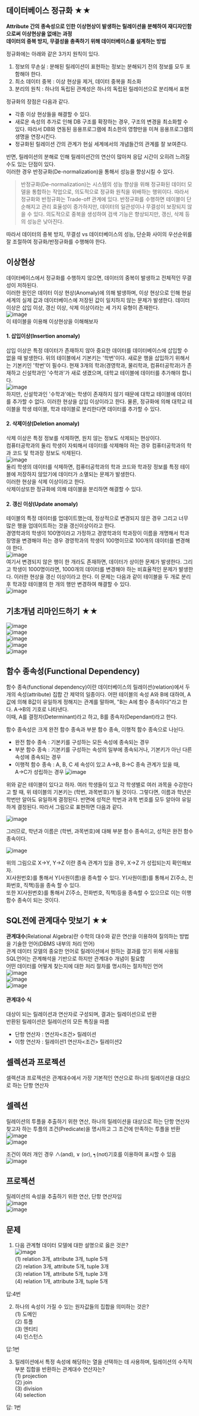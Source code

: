 ## 데이터베이스 정규화 ★★

**Attribute 간의 종속성으로 인한 이상현상이 발생하는 릴레이션을 분해하여 재디자인함으로써 이상현상을 없애는 과정**    
**데이터의 중복 방지, 무결성을 충족하기 위해 데이터베이스를 설계하는 방법**   

정규화에는 아래와 같은 3가지 원칙이 있다.  
1. 정보의 무손실 : 분해된 릴레이션이 표현하는 정보는 분해되기 전의 정보를 모두 포함해야 한다.  
2. 최소 데이터 중복 : 이상 현상을 제거, 데이터 중복을 최소화  
3. 분리의 원칙 : 하나의 독립된 관계성은 하나의 독립된 릴레이션으로 분리해서 표현
   
정규화의 장점은 다음과 같다.   

- 각종 이상 현상들을 해결할 수 있다. 
- 새로운 속성의 추가로 인해 DB 구조를 확장하는 경우, 구조의 변경을 최소화할 수 있다. 따라서 DB와 연동된 응용프로그램에 최소한의 영향만을 미쳐 응용프로그램의 생명을 연장시킨다.  
- 정규화된 릴레이션 간의 관계가 현실 세계에서의 개념들간의 관계를 잘 보여준다.  

반면, 릴레이션의 분해로 인해 릴레이션간의 연산이 많아져 응답 시간이 오히려 느려질 수도 있는 단점이 있다.  
이러한 경우 반정규화(De-normalization)을 통해서 성능을 향상시킬 수 있다.  
> 반정규화(De-normalization)는 시스템의 성능 향상을 위해 정규화된 데이터 모델을 통합하는 작업으로, 의도적으로 정규화 원칙을 위배하는 행위이다. 따라서 정규화와 반정규화는 Trade-off 관계에 있다. 
> 반정규화를 수행하면 테이블이 단순해지고 관리 효율성이 증가하지만, 데이터의 일관성이나 무결성이 보장되지 않을 수 있다. 의도적으로 중복을 생성하여 검색 기능은 향상되지만, 갱신, 삭제 등의 성능은 낮아진다. 

따라서 데이터의 중복 방지, 무결성 vs 데이터베이스의 성능, 단순화 사이의 우선순위를 잘 조절하여 정규화/반정규화를 수행해야 한다. 

## 이상현상  
데이터베이스에서 정규화를 수행하지 않으면, 데이터의 중복이 발생하고 전체적인 무결성이 저하된다.  
이러한 원인은 데이터 이상 현상(Anomaly)에 의해 발생하며, 이상 현상으로 인해 현실세계의 실제 값과 데이터베이스에 저장된 값이 일치하지 않는 문제가 발생한다.
데이터 이상은 삽입 이상, 갱신 이상, 삭제 이상이라는 세 가지 유형이 존재한다.  
![image](https://github.com/NoRuTnT/practice/assets/114069644/794a7fda-7462-4432-a23e-43314841e426)  
이 테이블을 이용해 이상현상을 이해해보자  

#### 1. 삽입이상(Insertion anomaly)
삽입 이상은 특정 데이터가 존재하지 않아 중요한 데이터를 데이터베이스에 삽입할 수 없을 때 발생한다.
위의 테이블에서 기본키는 '학번'이다. 새로운 행을 삽입하기 위해서는 기본키인 '학번'이 필수다.
현재 3개의 학과(경영학과, 물리학과, 컴퓨터공학과)가 존재하고 신설학과인 '수학과'가 새로 생겼으며, 대학교 테이블에 데이터를 추가해야 합니다.  
![image](https://github.com/NoRuTnT/practice/assets/114069644/65ffdaf6-af32-41c1-bb67-6af33aa50a04)  
하지만, 신설학과인 '수학과'에는 학생이 존재하지 않기 때문에 대학교 테이블에 데이터를 추가할 수 없다.
이러한 현상을 삽입 이상이라고 한다.
물론, 정규화에 의해 대학교 테이블을 학생 테이블, 학과 테이블로 분리한다면 데이터를 추가할 수 있다. 

#### 2. 삭제이상(Deletion anomaly)  
삭제 이상은 특정 정보를 삭제하면, 원치 않는 정보도 삭제되는 현상이다.  
컴퓨터공학과의 둘리 학생이 자퇴해서 데이터를 삭제해야 하는 경우 컴퓨터공학과의 학과 코드 및 학과장 정보도 삭제된다.  
![image](https://github.com/NoRuTnT/practice/assets/114069644/aadbaf61-ac0b-4d58-becf-f61faad71080)  
둘리 학생의 데이터를 삭제하면, 컴퓨터공학과의 학과 코드와 학과장 정보를 특정 테이블에 저장하지 않았기에 데이터가 소멸되는 문제가 발생한다.  
이러한 현상을 삭제 이상이라고 한다.  
삭제이상또한 정규화에 의해 테이블을 분리하면 해결할 수 있다.  

#### 2. 갱신 이상(Update anomaly)   
테이블의 특정 데이터를 업데이트했는데, 정상적으로 변경되지 않은 경우 그리고 너무 많은 행을 업데이트하는 것을 갱신이상이라고 한다.  
경영학과의 학생이 100명이라고 가정하고 경영학과의 학과장이 이름을 개명해서 학과장명을 변경해야 하는 경우 경영학과의 학생이 100명이므로 100개의 데이터를 변경해야 한다.  
![image](https://github.com/NoRuTnT/practice/assets/114069644/49bab13a-e997-4e70-8850-e064d6a4423e)  
여기서 변경되지 않은 행이 한 개라도 존재하면, 데이터가 상이한 문제가 발생한다.
그리고 학생이 1000명이라면, 1000개의 데이터를 변경해야 하는 비효율적인 문제가 발생한다.
이러한 현상을 갱신 이상이라고 한다.
이 문제는 다음과 같이 테이블을 두 개로 분리 후 학과장 테이블의 한 개의 행만 변경하여 해결할 수 있다.  
![image](https://github.com/jeonseongjae98/cs-study/assets/114069644/1b428575-ec79-4728-b6fc-bfacac2e8258)  

## 기초개념 리마인드하기 ★★
![image](https://github.com/NoRuTnT/practice/assets/114069644/c93de5ca-9ae7-45f2-8404-8a8381d8a01d)    
![image](https://github.com/NoRuTnT/practice/assets/114069644/5c9f9a08-6088-4735-8f0f-4a0b67ad1afb)  
![image](https://github.com/NoRuTnT/practice/assets/114069644/f08d2b33-87eb-4933-aabc-c5f2cb1fcb5f)  
![image](https://github.com/NoRuTnT/practice/assets/114069644/4fd5461f-0396-4ca3-935c-2884bd173374)  
![image](https://github.com/NoRuTnT/practice/assets/114069644/fd0e3d6c-d775-4875-a1d2-1ca16972491e)   


## 함수 종속성(Functional Dependency)  
함수 종속(functional dependency)이란 데이터베이스의 릴레이션(relation)에서 두 개의 속성(attribute) 집합 간 제약의 일종이다.
어떤 테이블의 속성 A와 B에 대하여, A값에 의해 B값이 유일하게 정해지는 관계를 말하며, "B는 A에 함수 종속이다"라고 한다. A→B의 기호로 나타낸다.   
이때, A를 결정자(Determinant)라고 하고, B를 종속자(Dependant)라고 한다.  

함수 종속성은 크게 완전 함수 종속과 부분 함수 종속, 이행적 함수 종속으로 나뉜다.  
- 완전 함수 종속 : 기본키를 구성하는 모든 속성에 종속되는 경우
- 부분 함수 종속 : 기본키를 구성하는 속성의 일부에 종속되거나, 기본키가 아닌 다른 속성에 종속되는 경우
- 이행적 함수 종속 : A, B, C 세 속성이 있고 A→B, B→C 종속 관계가 있을 때, A→C가 성립하는 경우
![image](https://github.com/NoRuTnT/practice/assets/114069644/3a7ad2a1-918b-48f0-b470-f219beabfff1)

위와 같은 테이블이 있다고 하자. 여러 학생들이 있고 각 학생별로 여러 과목을 수강한다고 할 때, 위 테이블의 기본키는 (학번, 과목번호)가 될 것이다.
그렇다면, 이름과 학년은 학번만 알아도 유일하게 결정된다. 반면에 성적은 학번과 과목 번호를 모두 알아야 유일하게 결정된다. 따라서 그림으로 표현하면 다음과 같다.  

![image](https://github.com/NoRuTnT/practice/assets/114069644/3e6a012b-202c-43d8-bc60-10f1a6853039)  

그러므로, 학년과 이름은 (학번, 과목번호)에 대해 부분 함수 종속이고, 성적은 완전 함수 종속이다. 

![image](https://github.com/NoRuTnT/practice/assets/114069644/1ab831a0-8cdf-42af-9748-aca48948e19c)  

위의 그림으로 X→Y, Y→Z 이란 종속 관계가 있을 경우, X→Z 가 성립되는지 확인해보자.  
X(사원번호)를 통해서 Y(사원이름)을 종속할 수 있다. Y(사원이름)를 통해서 Z(주소, 전화번호, 직책)등을 종속 할 수 있다.  
또한 X(사원번호)를 통해서 Z(주소, 전화번호, 직책)등을 종속할 수 있으므로 이는 이행 함수 종속이 되는 것이다.  

## SQL전에 관계대수 맛보기  ★★

**관계대수**(Relational Algebra)란 수학의 대수와 같은 연산을 이용하여 질의하는 방법을 기술한 언어(DBMS 내부의 처리 언어)  
관계 데이터 모델의 중요한 언어로 릴레이션에서 원하는 결과를 얻기 위해 사용됨  
SQL언어는 관계해석을 기반으로 하지만 관계대수 개념이 필요함  
어떤 데이터를 어떻게 찾는지에 대한 처리 절차를 명시하는 절차적인 언어  
![image](https://github.com/NoRuTnT/practice/assets/114069644/871cb0db-eff9-4068-bdaf-4ec9d81beea3)  
![image](https://github.com/NoRuTnT/practice/assets/114069644/f327529a-dfd1-4c1a-bf18-8f9ff1caaae4)  
![image](https://github.com/NoRuTnT/practice/assets/114069644/dd059997-5a47-4cfb-965a-c50e4dd2cbb5)  

#### 관계대수 식  

대상이 되는 릴레이션과 연산자로 구성되며, 결과는 릴레이션으로 반환  
반환된 릴레이션은 릴레이션의 모든 특징을 따름  
- 단항 연산자 : 연산자<조건> 릴레이션  
- 이항 연산자 : 릴레이션1 연산자<조건> 릴레이션2  

## 셀렉션과 프로젝션 
셀렉션과 프로젝션은 관계대수에서 가장 기본적인 연산으로 하나의 릴레이션을 대상으로 하는 단항 연산자  

## 셀렉션  

릴레이션의 투플을 추출하기 위한 연산, 하나의 릴레이션을 대상으로 하는 단항 연산자  
찾고자 하는 투플의 조건(Predicate)을 명시하고 그 조건에 만족하는 투플을 반환  
![image](https://github.com/NoRuTnT/practice/assets/114069644/13d3f97e-7202-416e-a559-ac086e80a150)  
![image](https://github.com/NoRuTnT/practice/assets/114069644/748fe478-c96f-475d-ab19-db701d0d19b2)  

조건이 여러 개인 경우 ∧(and), ∨ (or), ┑(not)기호를 이용하여 표시할 수 있음  
![image](https://github.com/NoRuTnT/practice/assets/114069644/46444faa-09a7-4e5b-a886-a3f3fad61ed0)  

## 프로젝션   
릴레이션의 속성을 추출하기 위한 연산, 단항 연산자임  
![image](https://github.com/NoRuTnT/practice/assets/114069644/af5c6f89-de40-423a-a76f-6d12f9bf5833)  
![image](https://github.com/NoRuTnT/practice/assets/114069644/43186f9e-ca18-4a2a-a28e-7d3499df6738)  




## 문제
1. 다음 관계형 데이터 모델에 대한 설명으로 옳은 것은?  
![image](https://github.com/NoRuTnT/practice/assets/114069644/7e5cbfff-16e8-4960-8366-c859014e2a5c)  
(1) relation 3개, attribute 3개, tuple 5개  
(2) relation 3개, attribute 5개, tuple 3개  
(3) relation 1개, attribute 5개, tuple 3개  
(4) relation 1개, attribute 3개, tuple 5개  

답:4번  

2. 하나의 속성이 가질 수 있는 원자값들의 집합을 의미하는 것은?  
(1) 도메인   
(2) 튜플  
(3) 엔티티  
(4) 인스턴스    

답:1번  

3. 릴레이션에서 특정 속성에 해당하는 열을 선택하는 데 사용하며, 릴레이션의 수직적 부분 집합을 반환하는 관계대수 연산자는?  
(1) projection   
(2) join   
(3) division   
(4) selection
 
답: 1번

